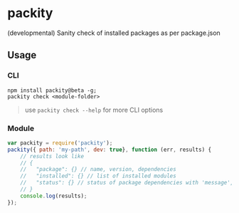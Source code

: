 # packity
(developmental) Sanity check of installed packages as per package.json

## Usage

### CLI

```terminal
npm install packity@beta -g;
packity check <module-folder>
```

> use `packity check --help` for more CLI options

### Module

```javascript
var packity = require('packity');
packity({ path: 'my-path', dev: true}, function (err, results) {
	// results look like
	// {
	//   "package": {} // name, version, dependencies
	//   "installed": {} // list of installed modules
	//   "status": {} // status of package dependencies with 'message', 'code', 'ok' keys.
	// }
	console.log(results);
});
```

